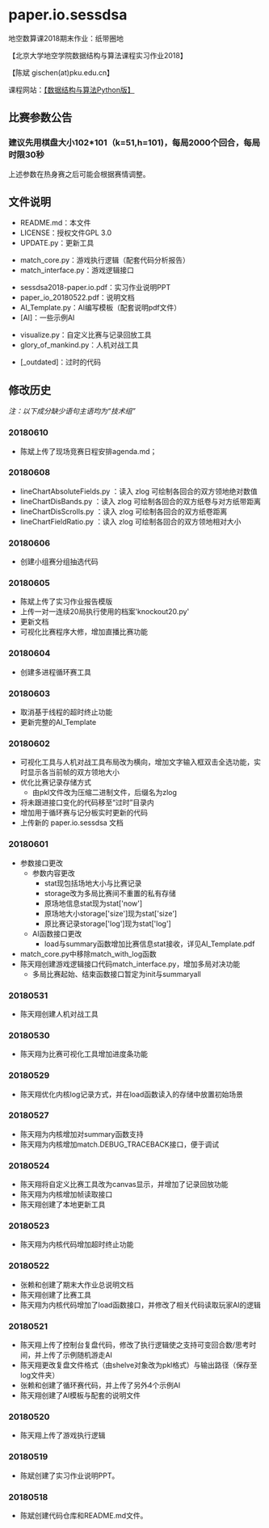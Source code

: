 # paper.io.sessdsa
地空数算课2018期末作业：纸带圈地

【北京大学地空学院数据结构与算法课程实习作业2018】

【陈斌 gischen(at)pku.edu.cn】

课程网站：[【数据结构与算法Python版】](http://gis4g.pku.edu.cn/course/pythonds)

## 比赛参数公告
### __建议先用棋盘大小102*101（k=51,h=101)，每局2000个回合，每局时限30秒__

上述参数在热身赛之后可能会根据赛情调整。

## 文件说明
- README.md：本文件
- LICENSE：授权文件GPL 3.0
- UPDATE.py：更新工具
* match_core.py：游戏执行逻辑（配套代码分析报告）
* match_interface.py：游戏逻辑接口
- sessdsa2018-paper.io.pdf：实习作业说明PPT
- paper_io_20180522.pdf：说明文档
- AI_Template.py：AI编写模板（配套说明pdf文件）
- [AI]：一些示例AI
* visualize.py：自定义比赛与记录回放工具
* glory_of_mankind.py：人机对战工具
- [_outdated]：过时的代码

## 修改历史
_注：以下成分缺少语句主语均为“技术组”_

### 20180610
- 陈斌上传了现场竞赛日程安排agenda.md；

### 20180608
- lineChartAbsoluteFields.py ：读入 zlog 可绘制各回合的双方领地绝对数值
- lineChartDisBands.py ：读入 zlog 可绘制各回合的双方纸卷与对方纸带距离
- lineChartDisScrolls.py ：读入 zlog 可绘制各回合的双方纸卷距离
- lineChartFieldRatio.py ：读入 zlog 可绘制各回合的双方领地相对大小

### 20180606
- 创建小组赛分组抽选代码

### 20180605
- 陈斌上传了实习作业报告模版
- 上传一对一连续20局执行使用的档案'knockout20.py'
- 更新文档
- 可视化比赛程序大修，增加直播比赛功能

### 20180604
- 创建多进程循环赛工具

### 20180603
- 取消基于线程的超时终止功能
- 更新完整的AI_Template

### 20180602
- 可视化工具与人机对战工具布局改为横向，增加文字输入框双击全选功能，实时显示各当前帧的双方领地大小
- 优化比赛记录存储方式
    - 由pkl文件改为压缩二进制文件，后缀名为zlog
- 将未跟进接口变化的代码移至“过时”目录内
- 增加用于循环赛与记分板实时更新的代码
- 上传新的 paper.io.sessdsa 文档

### 20180601
- 参数接口更改
    - 参数内容更改
        - stat现包括场地大小与比赛记录
        - storage改为多局比赛间不重置的私有存储
        - 原场地信息stat现为stat\['now'\]
        - 原场地大小storage\['size'\]现为stat\['size'\]
        - 原比赛记录storage\['log'\]现为stat\['log'\]
    - AI函数接口更改
        - load与summary函数增加比赛信息stat接收，详见AI_Template.pdf
- match_core.py中移除match_with_log函数
- 陈天翔创建游戏逻辑接口代码match_interface.py，增加多局对决功能
    - 多局比赛起始、结束函数接口暂定为init与summaryall

### 20180531
- 陈天翔创建人机对战工具

### 20180530
- 陈天翔为比赛可视化工具增加进度条功能

### 20180529
- 陈天翔优化内核log记录方式，并在load函数读入的存储中放置初始场景

### 20180527
- 陈天翔为内核增加对summary函数支持
- 陈天翔为内核增加match.DEBUG_TRACEBACK接口，便于调试

### 20180524
- 陈天翔将自定义比赛工具改为canvas显示，并增加了记录回放功能
- 陈天翔为内核增加帧读取接口
- 陈天翔创建了本地更新工具

### 20180523
- 陈天翔为内核代码增加超时终止功能

### 20180522
- 张赖和创建了期末大作业总说明文档
- 陈天翔创建了比赛工具
- 陈天翔为内核代码增加了load函数接口，并修改了相关代码读取玩家AI的逻辑

### 20180521
- 陈天翔上传了控制台复盘代码，修改了执行逻辑使之支持可变回合数/思考时间，并上传了示例随机游走AI
- 陈天翔更改复盘文件格式（由shelve对象改为pkl格式）与输出路径（保存至log文件夹）
- 张赖和创建了循环赛代码，并上传了另外4个示例AI
- 陈天翔创建了AI模板与配套的说明文件

### 20180520
- 陈天翔上传了游戏执行逻辑

### 20180519
- 陈斌创建了实习作业说明PPT。

### 20180518
- 陈斌创建代码仓库和README.md文件。
